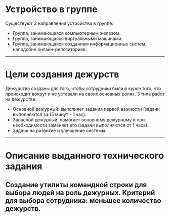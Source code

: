 # **Устройство в группе**
Существуют 3 направления устройства в группе:
* Группа, занимающаяся компьютерным железом.
* Группа, занимающаяся виртуальными машинами.
* Группа, занимающаяся созданием информационных систем, наподобие онлайн-репозиториев.
---
# **Цели создания дежурств**
Дежурства созданы для того, чтобы сотрудники были в курсе того, что происходит вокруг и не уставали на своих основных ролях.
3 типа работ на дежурстве:
* Основной дежурный: выполняет задания первой важности (задачи выполняются за 15 минут - 1 час).
* Запасной дежурный: помогает основному дежурному и при необходимости заменяет его (задачи выполняются от 1 часа).
* Задачи на развитие и улучшение системы.
---
# **Описание выданного технического задания**
Создание утилиты командной строки для выбора людей на роль дежурных. Критерий для выбора сотрудника: меньшее количество дежурств.
---
